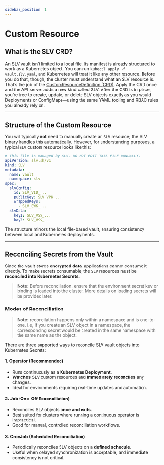 ```yaml
---
sidebar_position: 1
---
```


# Custom Resource

## What is the SLV CRD?
An SLV vault isn’t limited to a local file .Its manifest is already structured to work as a Kubernetes object. You can run `kubectl apply -f vault.slv.yaml`, and Kubernetes will treat it like any other resource. Before you do that, though, the cluster must understand what an SLV resource is. That’s the job of the [CustomResourceDefinition (CRD)](https://github.com/amagioss/slv/blob/main/internal/k8s/config/crd/bases/slv.sh_slvs.yaml). Apply the CRD once and the API server adds a new kind called SLV. After the CRD is in place, you’re free to create, update, or delete SLV objects exactly as you would Deployments or ConfigMaps—using the same YAML tooling and RBAC rules you already rely on.

---

## Structure of the Custom Resource
You will typically **not** need to manually create an `SLV` resource; the SLV binary handles this automatically. However, for understanding purposes, a typical `SLV` custom resource looks like this:

```yaml
# This file is managed by SLV. DO NOT EDIT THIS FILE MANUALLY.
apiVersion: slv.sh/v1
kind: SLV
metadata:
  name: vault
  namespace: slv
spec:
  slvConfig:
    id: SLV_VID_...
    publicKey: SLV_VPK_...
    wrappedKeys:
      - SLV_EWK_...
  slvData:
    key1: SLV_VSS_...
    key2: SLV_VSS_...
```

The structure mirrors the local file-based vault, ensuring consistency between local and Kubernetes deployments.

---

## Reconciling Secrets from the Vault

Since the vault stores **encrypted data**, applications cannot consume it directly. To make secrets consumable, the `SLV` resources must be **reconciled into Kubernetes Secrets**.

> **Note:** Before reconciliation, ensure that the environment secret key or binding is loaded into the cluster. More details on loading secrets will be provided later.

### Modes of Reconciliation

> **Note:** reconcilation happens only within a namespace and is one-to-one. i.e, If you create an SLV object in a namespace, the corresponding secret would be created in the same namespace with the same name as the object.


There are three supported ways to reconcile SLV vault objects into Kubernetes Secrets:

#### 1. Operator (Recommended)
- Runs continuously as a **Kubernetes Deployment**.
- **Watches** SLV custom resources and **immediately reconciles** any changes.
- Ideal for environments requiring real-time updates and automation.

#### 2. Job (One-Off Reconciliation)
- Reconciles SLV objects **once and exits**.
- Best suited for clusters where running a continuous operator is impractical.
- Good for manual, controlled reconciliation workflows.

#### 3. CronJob (Scheduled Reconciliation)
- Periodically reconciles SLV objects on a **defined schedule**.
- Useful when delayed synchronization is acceptable, and immediate consistency is not critical.



